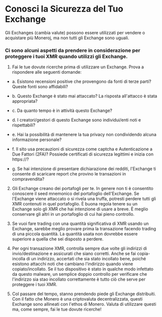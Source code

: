 # Conosci la Sicurezza del Tuo Exchange

Gli Exchanges (cambia valute) possono essere utilizzati per vendere o acquistare più Moneroj, ma non tutti gli Exchange sono uguali.

### Ci sono alcuni aspetti da prendere in considerazione per proteggere i tuoi XMR quando utilizzi gli Exchange.

1. Fai le tue dovute ricerche prima di utilizzare un Exchange. Prova a rispondere alle seguenti domande:

- a. Esistono recensioni positive che provengono da fonti di terze parti? Queste fonti sono affidabili?

- b. Questo Exchange è stato mai attaccato? La risposta all'attacco è stata appropriata?

- c. Da quanto tempo è in attività questo Exchange?

- d. I creatori/gestori di questo Exchange sono individui/enti noti e rispettabili?

- e. Hai la possibilità di mantenere la tua privacy non condividendo alcuna informazione personale?

- f. Il sito usa precauzioni di sicurezza come captcha e Autenticazione a Due Fattori (2FA)? Possiede certificati di sicurezza legittimi e inizia con https://?

- g. Se hai intenzione di presentare dichiarazione dei redditi, l'Exchange ti consente di scaricare report che provino le transazioni in compravendita?

2. Gli Exchange creano dei portafogli per te. In genere non ti è consentito conoscere il seed mnemonico del portafoglio dell'Exchange. Se l'Exchange viene attaccato o si rivela una truffa, potresti perdere tutti gli XMR contenuti in quel portafoglio. È buona regola tenere su un Exchange solo gli XMR che hai intenzione di usare a breve. È meglio conservare gli altri in un portafoglio di cui hai pieno controllo.

3. Se vuoi fare trading con una quantità significativa di XMR usando un Exchange, sarebbe meglio provare prima la transazione facendo trading di una piccola quantità. La quantità usata non dovrebbe essere superiore a quella che sei disposto a perdere.

4. Per ogni transazione XMR, controlla sempre due volte gli indirizzi di invio/destinazione e assicurati che siano corretti. Anche se fai copia-incolla di un indirizzo, accertati che sia stato incollato bene, poiché esistono attacchi noti che cambiano l'indirizzo quando viene copiato/incollato. Se il tuo dispositivo è stato in qualche modo infettato da questo malware, un semplice doppio controllo per verificare che l'indirizzo sia stao incollato correttamente è tutto ciò che serve per proteggere i tuoi XMR.

5. Col passare del tempo, stanno prendendo piede gli Exchange distribuiti. Con il fatto che Monero è una criptovaluta decentralizzata, questi Exchange sono allineati con l'ethos di Monero. Valuta di utilizzare questi ma, come sempre, fai le tue dovute ricerche!


